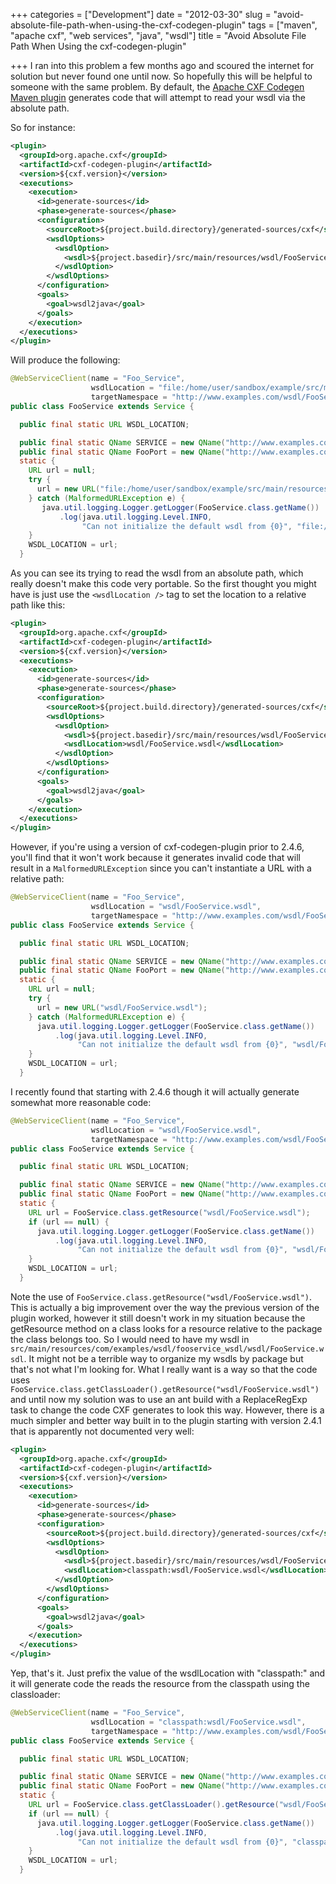 +++
categories = ["Development"]
date = "2012-03-30"
slug = "avoid-absolute-file-path-when-using-the-cxf-codegen-plugin"
tags = ["maven", "apache cxf", "web services", "java", "wsdl"]
title = "Avoid Absolute File Path When Using the cxf-codegen-plugin"

+++
I ran into this problem a few months ago and scoured the internet for solution but never found one until now. So hopefully this will be helpful to someone with the same problem. By default, the [Apache CXF Codegen Maven plugin](http://cxf.apache.org/docs/maven-cxf-codegen-plugin-wsdl-to-java.html) generates code that will attempt to read your wsdl via the absolute path.
<!--more-->

So for instance:

```xml
<plugin>
  <groupId>org.apache.cxf</groupId>
  <artifactId>cxf-codegen-plugin</artifactId>
  <version>${cxf.version}</version>
  <executions>
    <execution>
      <id>generate-sources</id>
      <phase>generate-sources</phase>
      <configuration>
        <sourceRoot>${project.build.directory}/generated-sources/cxf</sourceRoot>
        <wsdlOptions>
          <wsdlOption>
            <wsdl>${project.basedir}/src/main/resources/wsdl/FooService.wsdl</wsdl>
          </wsdlOption>
        </wsdlOptions>
      </configuration>
      <goals>
        <goal>wsdl2java</goal>
      </goals>
    </execution>
  </executions>
</plugin>
```   

Will produce the following:

``` java
@WebServiceClient(name = "Foo_Service",
                  wsdlLocation = "file:/home/user/sandbox/example/src/main/resources/wsdl/FooService.wsdl",
                  targetNamespace = "http://www.examples.com/wsdl/FooService.wsdl")
public class FooService extends Service {

  public final static URL WSDL_LOCATION;

  public final static QName SERVICE = new QName("http://www.examples.com/wsdl/FooService.wsdl", "Foo_Service");
  public final static QName FooPort = new QName("http://www.examples.com/wsdl/FooService.wsdl", "Foo_Port");
  static {
    URL url = null;
    try {
      url = new URL("file:/home/user/sandbox/example/src/main/resources/wsdl/FooService.wsdl");
    } catch (MalformedURLException e) {
       java.util.logging.Logger.getLogger(FooService.class.getName())
           .log(java.util.logging.Level.INFO,
                "Can not initialize the default wsdl from {0}", "file:/home/user/sandbox/example/src/main/resources/wsdl/FooService.wsdl");
    }
    WSDL_LOCATION = url;
  }
```

As you can see its trying to read the wsdl from an absolute path, which really doesn't make this code very portable. So the first thought you might have is just use the `<wsdlLocation />` tag to set the location to a relative path like this:

``` xml
<plugin>
  <groupId>org.apache.cxf</groupId>
  <artifactId>cxf-codegen-plugin</artifactId>
  <version>${cxf.version}</version>
  <executions>
    <execution>
      <id>generate-sources</id>
      <phase>generate-sources</phase>
      <configuration>
        <sourceRoot>${project.build.directory}/generated-sources/cxf</sourceRoot>
        <wsdlOptions>
          <wsdlOption>
            <wsdl>${project.basedir}/src/main/resources/wsdl/FooService.wsdl</wsdl>
            <wsdlLocation>wsdl/FooService.wsdl</wsdlLocation>
          </wsdlOption>
        </wsdlOptions>
      </configuration>
      <goals>
        <goal>wsdl2java</goal>
      </goals>
    </execution>
  </executions>
</plugin>
```

However, if you're using a version of cxf-codegen-plugin prior to 2.4.6, you'll find that it won't work because it generates invalid code that will result in a `MalformedURLException` since you can't instantiate a URL with a relative path:

``` java
@WebServiceClient(name = "Foo_Service",
                  wsdlLocation = "wsdl/FooService.wsdl",
                  targetNamespace = "http://www.examples.com/wsdl/FooService.wsdl")
public class FooService extends Service {

  public final static URL WSDL_LOCATION;

  public final static QName SERVICE = new QName("http://www.examples.com/wsdl/FooService.wsdl", "Foo_Service");
  public final static QName FooPort = new QName("http://www.examples.com/wsdl/FooService.wsdl", "Foo_Port");
  static {
    URL url = null;
    try {
      url = new URL("wsdl/FooService.wsdl");
    } catch (MalformedURLException e) {
      java.util.logging.Logger.getLogger(FooService.class.getName())
          .log(java.util.logging.Level.INFO,
               "Can not initialize the default wsdl from {0}", "wsdl/FooService.wsdl");
    }
    WSDL_LOCATION = url;
  }
```

I recently found that starting with 2.4.6 though it will actually generate somewhat more reasonable code:

``` java
@WebServiceClient(name = "Foo_Service",
                  wsdlLocation = "wsdl/FooService.wsdl",
                  targetNamespace = "http://www.examples.com/wsdl/FooService.wsdl")
public class FooService extends Service {

  public final static URL WSDL_LOCATION;

  public final static QName SERVICE = new QName("http://www.examples.com/wsdl/FooService.wsdl", "Foo_Service");
  public final static QName FooPort = new QName("http://www.examples.com/wsdl/FooService.wsdl", "Foo_Port");
  static {
    URL url = FooService.class.getResource("wsdl/FooService.wsdl");
    if (url == null) {
      java.util.logging.Logger.getLogger(FooService.class.getName())
          .log(java.util.logging.Level.INFO,
               "Can not initialize the default wsdl from {0}", "wsdl/FooService.wsdl");
    }
    WSDL_LOCATION = url;
  }
```

Note the use of `FooService.class.getResource("wsdl/FooService.wsdl")`. This is actually a big improvement over the way the previous version of the plugin worked, however it still doesn't work in my situation because the getResource method on a class looks for a resource relative to the package the class belongs too. So I would need to have my wsdl in `src/main/resources/com/examples/wsdl/fooservice_wsdl/wsdl/FooService.wsdl`. It might not be a terrible way to organize my wsdls by package but that's not what I'm looking for. What I really want is a way so that the code uses `FooService.class.getClassLoader().getResource("wsdl/FooService.wsdl")` and until now my solution was to use an ant build with a ReplaceRegExp task to change the code CXF generates to look this way. However, there is a much simpler and better way built in to the plugin starting with version 2.4.1 that is apparently not documented very well:

``` xml
<plugin>
  <groupId>org.apache.cxf</groupId>
  <artifactId>cxf-codegen-plugin</artifactId>
  <version>${cxf.version}</version>
  <executions>
    <execution>
      <id>generate-sources</id>
      <phase>generate-sources</phase>
      <configuration>
        <sourceRoot>${project.build.directory}/generated-sources/cxf</sourceRoot>
        <wsdlOptions>
          <wsdlOption>
            <wsdl>${project.basedir}/src/main/resources/wsdl/FooService.wsdl</wsdl>
            <wsdlLocation>classpath:wsdl/FooService.wsdl</wsdlLocation>
          </wsdlOption>
        </wsdlOptions>
      </configuration>
      <goals>
        <goal>wsdl2java</goal>
      </goals>
    </execution>
  </executions>
</plugin>
```

Yep, that's it. Just prefix the value of the wsdlLocation with "classpath:" and it will generate code the reads the resource from the classpath using the classloader:

``` java
@WebServiceClient(name = "Foo_Service",
                  wsdlLocation = "classpath:wsdl/FooService.wsdl",
                  targetNamespace = "http://www.examples.com/wsdl/FooService.wsdl")
public class FooService extends Service {

  public final static URL WSDL_LOCATION;

  public final static QName SERVICE = new QName("http://www.examples.com/wsdl/FooService.wsdl", "Foo_Service");
  public final static QName FooPort = new QName("http://www.examples.com/wsdl/FooService.wsdl", "Foo_Port");
  static {
    URL url = FooService.class.getClassLoader().getResource("wsdl/FooService.wsdl");
    if (url == null) {
      java.util.logging.Logger.getLogger(FooService.class.getName())
          .log(java.util.logging.Level.INFO,
               "Can not initialize the default wsdl from {0}", "classpath:wsdl/FooService.wsdl");
    }
    WSDL_LOCATION = url;
  }
```
